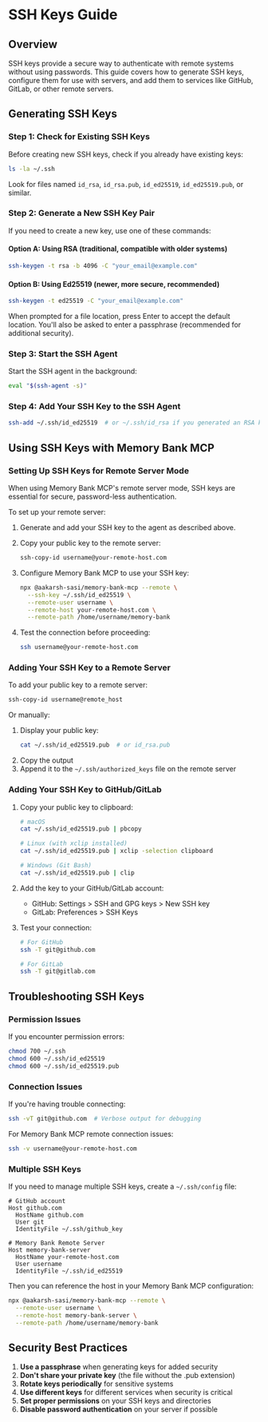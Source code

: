 # SSH Keys Guide

## Overview
SSH keys provide a secure way to authenticate with remote systems without using passwords. This guide covers how to generate SSH keys, configure them for use with servers, and add them to services like GitHub, GitLab, or other remote servers.

## Generating SSH Keys

### Step 1: Check for Existing SSH Keys
Before creating new SSH keys, check if you already have existing keys:

```bash
ls -la ~/.ssh
```

Look for files named `id_rsa`, `id_rsa.pub`, `id_ed25519`, `id_ed25519.pub`, or similar.

### Step 2: Generate a New SSH Key Pair
If you need to create a new key, use one of these commands:

#### Option A: Using RSA (traditional, compatible with older systems)
```bash
ssh-keygen -t rsa -b 4096 -C "your_email@example.com"
```

#### Option B: Using Ed25519 (newer, more secure, recommended)
```bash
ssh-keygen -t ed25519 -C "your_email@example.com"
```

When prompted for a file location, press Enter to accept the default location. You'll also be asked to enter a passphrase (recommended for additional security).

### Step 3: Start the SSH Agent
Start the SSH agent in the background:

```bash
eval "$(ssh-agent -s)"
```

### Step 4: Add Your SSH Key to the SSH Agent
```bash
ssh-add ~/.ssh/id_ed25519  # or ~/.ssh/id_rsa if you generated an RSA key
```

## Using SSH Keys with Memory Bank MCP

### Setting Up SSH Keys for Remote Server Mode
When using Memory Bank MCP's remote server mode, SSH keys are essential for secure, password-less authentication. 

To set up your remote server:

1. Generate and add your SSH key to the agent as described above.

2. Copy your public key to the remote server:
   ```bash
   ssh-copy-id username@your-remote-host.com
   ```

3. Configure Memory Bank MCP to use your SSH key:
   ```bash
   npx @aakarsh-sasi/memory-bank-mcp --remote \
     --ssh-key ~/.ssh/id_ed25519 \
     --remote-user username \
     --remote-host your-remote-host.com \
     --remote-path /home/username/memory-bank
   ```

4. Test the connection before proceeding:
   ```bash
   ssh username@your-remote-host.com
   ```

### Adding Your SSH Key to a Remote Server
To add your public key to a remote server:

```bash
ssh-copy-id username@remote_host
```

Or manually:
1. Display your public key:
   ```bash
   cat ~/.ssh/id_ed25519.pub  # or id_rsa.pub
   ```
2. Copy the output
3. Append it to the `~/.ssh/authorized_keys` file on the remote server

### Adding Your SSH Key to GitHub/GitLab

1. Copy your public key to clipboard:
   ```bash
   # macOS
   cat ~/.ssh/id_ed25519.pub | pbcopy
   
   # Linux (with xclip installed)
   cat ~/.ssh/id_ed25519.pub | xclip -selection clipboard
   
   # Windows (Git Bash)
   cat ~/.ssh/id_ed25519.pub | clip
   ```

2. Add the key to your GitHub/GitLab account:
   - GitHub: Settings > SSH and GPG keys > New SSH key
   - GitLab: Preferences > SSH Keys

3. Test your connection:
   ```bash
   # For GitHub
   ssh -T git@github.com
   
   # For GitLab
   ssh -T git@gitlab.com
   ```

## Troubleshooting SSH Keys

### Permission Issues
If you encounter permission errors:
```bash
chmod 700 ~/.ssh
chmod 600 ~/.ssh/id_ed25519
chmod 600 ~/.ssh/id_ed25519.pub
```

### Connection Issues
If you're having trouble connecting:
```bash
ssh -vT git@github.com  # Verbose output for debugging
```

For Memory Bank MCP remote connection issues:
```bash
ssh -v username@your-remote-host.com
```

### Multiple SSH Keys
If you need to manage multiple SSH keys, create a `~/.ssh/config` file:
```
# GitHub account
Host github.com
  HostName github.com
  User git
  IdentityFile ~/.ssh/github_key

# Memory Bank Remote Server
Host memory-bank-server
  HostName your-remote-host.com
  User username
  IdentityFile ~/.ssh/id_ed25519
```

Then you can reference the host in your Memory Bank MCP configuration:
```bash
npx @aakarsh-sasi/memory-bank-mcp --remote \
  --remote-user username \
  --remote-host memory-bank-server \
  --remote-path /home/username/memory-bank
```

## Security Best Practices

1. **Use a passphrase** when generating keys for added security
2. **Don't share your private key** (the file without the .pub extension)
3. **Rotate keys periodically** for sensitive systems
4. **Use different keys** for different services when security is critical
5. **Set proper permissions** on your SSH keys and directories
6. **Disable password authentication** on your server if possible 